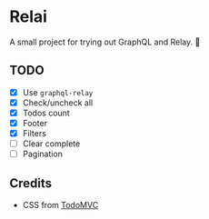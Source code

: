 # Relai

A small project for trying out GraphQL and Relay. :grapes:

## TODO

- [x] Use `graphql-relay`
- [x] Check/uncheck all
- [x] Todos count
- [x] Footer
- [x] Filters
- [ ] Clear complete
- [ ] Pagination

## Credits

* CSS from [TodoMVC](https://github.com/tastejs/todomvc-app-css)
